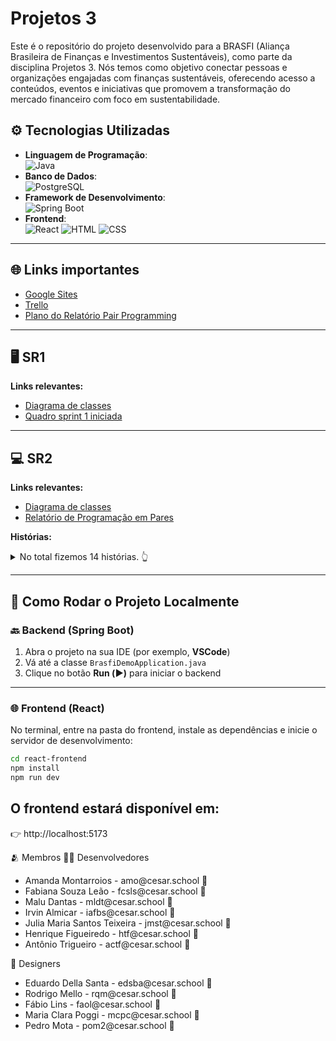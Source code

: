 # Projetos 3

Este é o repositório do projeto desenvolvido para a BRASFI (Aliança Brasileira de Finanças e Investimentos Sustentáveis), como parte da disciplina Projetos 3. Nós temos como objetivo conectar pessoas e organizações engajadas com finanças sustentáveis, oferecendo acesso a conteúdos, eventos e iniciativas que promovem a transformação do mercado financeiro com foco em sustentabilidade.
<br>

## ⚙ Tecnologias Utilizadas

- **Linguagem de Programação**:<br>![Java](https://img.shields.io/badge/Java-ED8B00?style=for-the-badge&logo=openjdk&logoColor=white)
- **Banco de Dados**:<br>![PostgreSQL](https://img.shields.io/badge/PostgreSQL-316192?style=for-the-badge&logo=postgresql&logoColor=white)
- **Framework de Desenvolvimento**:<br>![Spring Boot](https://img.shields.io/badge/Spring_Boot-6DB33F?style=for-the-badge&logo=springboot&logoColor=white)
- **Frontend**:<br>![React](https://img.shields.io/badge/React-20232A?style=for-the-badge&logo=react&logoColor=61DAFB) ![HTML](https://img.shields.io/badge/HTML5-E34F26?style=for-the-badge&logo=html5&logoColor=white) ![CSS](https://img.shields.io/badge/CSS3-1572B6?style=for-the-badge&logo=css3&logoColor=white)

---

## 🌐 Links importantes

- [Google Sites](https://sites.google.com/d/160TZStC0z45z00JOCtXTacXJTA-50Maa/p/1_0ykZFiJkg_7hoWD9UHTHfG7fip96Oay/edit)
- [Trello](https://trello.com/invite/b/67b4c28442361217803e2a1e/ATTI279baead7a54fb8b9f89acd5e6d63bf84EEA9025/projetos-3-g9)
- [Plano do Relatório Pair Programming](https://docs.google.com/document/d/1fa0CU0w8M1z9IWZuKyWLGj5ydTSOoC5iEtDpIZ_YJcw/edit?usp=sharing)

---

## 🖥️ SR1

**Links relevantes:**

- [Diagrama de classes](https://drive.google.com/file/d/1Ya-YTmxrK1-yGmiM4k1w_avOJq8NaSF3/view?usp=sharing)
- [Quadro sprint 1 iniciada](https://trello.com/invite/b/67b4c28442361217803e2a1e/ATTI279baead7a54fb8b9f89acd5e6d63bf84EEA9025/projetos-3-g9)

---

## 💻 SR2

**Links relevantes:**

- [Diagrama de classes](https://drive.google.com/file/d/1v16k4n7xN4z4-cpOQYAG2ZoLoL227AG5/view)
- [Relatório de Programação em Pares](https://docs.google.com/document/d/1DMogHVi2QWJmmTLRZJld-2m1zpT3e1lzhnW2SN3yYSc/edit?usp=sharing)

**Histórias:**

<details>
<summary>No total fizemos 14 histórias. 👆</summary>

<!-- (Você pode manter aqui exatamente como já está no seu original, não repeti abaixo para economizar espaço) -->

</details>

---

## 🚀 Como Rodar o Projeto Localmente

### 🔙 Backend (Spring Boot)

1. Abra o projeto na sua IDE (por exemplo, **VSCode**)
2. Vá até a classe `BrasfiDemoApplication.java`
3. Clique no botão **Run (▶️)** para iniciar o backend

---

### 🌐 Frontend (React)

No terminal, entre na pasta do frontend, instale as dependências e inicie o servidor de desenvolvimento:

```bash
cd react-frontend
npm install
npm run dev
```
## O frontend estará disponível em:
👉 http://localhost:5173

🫂 Membros
👨‍💻 Desenvolvedores
<ul> <li>Amanda Montarroios - amo@cesar.school 📩</li> <li>Fabiana Souza Leão - fcsls@cesar.school 📩</li> <li>Malu Dantas - mldt@cesar.school 📩</li> <li>Irvin Almicar - iafbs@cesar.school 📩</li> <li>Julia Maria Santos Teixeira - jmst@cesar.school 📩</li> <li>Henrique Figueiredo - htf@cesar.school 📩</li> <li>Antônio Trigueiro - actf@cesar.school 📩</li> </ul>
🎨 Designers
<ul> <li>Eduardo Della Santa - edsba@cesar.school 📩</li> <li>Rodrigo Mello - rqm@cesar.school 📩</li> <li>Fábio Lins - faol@cesar.school 📩</li> <li>Maria Clara Poggi - mcpc@cesar.school 📩</li> <li>Pedro Mota - pom2@cesar.school 📩</li> </ul>
